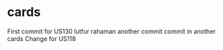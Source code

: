 # cards
First commit for US130
lutfur rahaman  another commit
commit in another cards
Change for US118
